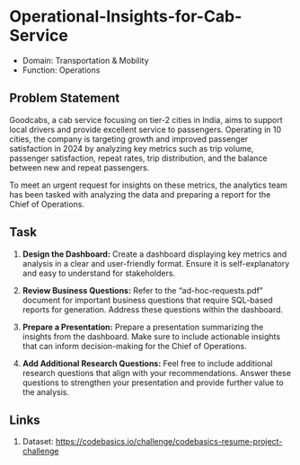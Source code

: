 # Operational-Insights-for-Cab-Service

- Domain:  Transportation & Mobility         
- Function: Operations 


## Problem Statement

Goodcabs, a cab service focusing on tier-2 cities in India, aims to support local drivers and provide excellent service to passengers. Operating in 10 cities, the company is targeting growth and improved passenger satisfaction in 2024 by analyzing key metrics such as trip volume, passenger satisfaction, repeat rates, trip distribution, and the balance between new and repeat passengers.

To meet an urgent request for insights on these metrics, the analytics team has been tasked with analyzing the data and preparing a report for the Chief of Operations.
## Task

1. **Design the Dashboard:** Create a dashboard displaying key metrics and analysis in a clear and user-friendly format. Ensure it is self-explanatory and easy to understand for stakeholders.

2. **Review Business Questions:** Refer to the “ad-hoc-requests.pdf” document for important business questions that require SQL-based reports for generation. Address these questions within the dashboard.

3. **Prepare a Presentation:** Prepare a presentation summarizing the insights from the dashboard. Make sure to include actionable insights that can inform decision-making for the Chief of Operations.

4. **Add Additional Research Questions:** Feel free to include additional research questions that align with your recommendations. Answer these questions to strengthen your presentation and provide further value to the analysis.

## Links

1. Dataset: https://codebasics.io/challenge/codebasics-resume-project-challenge
